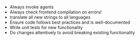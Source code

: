 - Always invoke agents
- Always check frontend compilation on errors!
- translate all new strings to all languages
- Ensure code follows best practices and is well-documented
- Write unit tests for new functionality
- Do changes attentively to avoid breaking existing functionality
